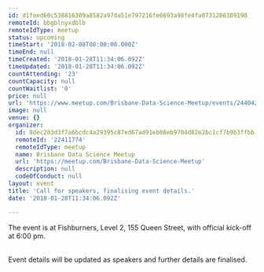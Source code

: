 ```yaml
---
id: d1feed60c538816309a8582a97da51e797216fe6693a98fe4fa0731286309198
remoteId: bbgblnyxdblb
remoteIdType: meetup
status: upcoming
timeStart: '2018-02-08T08:00:00.000Z'
timeEnd: null
timeCreated: '2018-01-28T11:34:06.092Z'
timeUpdated: '2018-01-28T11:34:06.092Z'
countAttending: '23'
countCapacity: null
countWaitlist: '0'
price: null
url: 'https://www.meetup.com/Brisbane-Data-Science-Meetup/events/244042315/'
image: null
venue: {}
organizer:
  id: 8dec203d3f7a6bcdc4a29395c87ed67ad91eb08eb9704d82e2bc1cf7b9b3ffbb
  remoteId: '22411774'
  remoteIdType: meetup
  name: Brisbane Data Science Meetup
  url: 'https://meetup.com/Brisbane-Data-Science-Meetup'
  description: null
  codeOfConduct: null
layout: event
title: 'Call for speakers, finalising event details.'
date: '2018-01-28T11:34:06.092Z'

---
```

<p>The event is at Fishburners, Level 2, 155 Queen Street, with official kick-off at 6:00 pm. </p> <p><br/>Event details will be updated as speakers and further details are finalised.</p>
